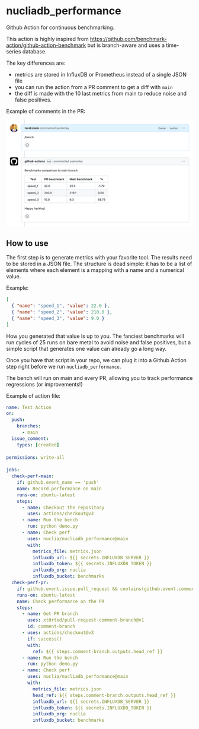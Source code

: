 # nucliadb_performance

Github Action for continuous benchmarking.

This action is highly inspired from https://github.com/benchmark-action/github-action-benchmark
but is branch-aware and uses a time-series database.

The key differences are:

- metrics are stored in InfluxDB or Prometheus instead of a single JSON file
- you can run the action from a PR comment to get a diff with `main`
- the diff is made with the 10 last metrics from main to reduce noise and false positives.

Example of comments in the PR:

![PR](example.png)

## How to use

The first step is to generate metrics with your favorite tool.
The results need to be stored in a JSON file. The structure
is dead simple: it has to be a list of elements where each element
is a mapping with a name and a numerical value.

Example:

```json
[
  { "name": "speed_1", "value": 22.0 },
  { "name": "speed_2", "value": 210.0 },
  { "name": "speed_3", "value": 9.0 }
]
```

How you generated that value is up to you. The fanciest
benchmarks will run cycles of 25 runs on bare metal to avoid
noise and false positives, but a simple script that generates
one value can already go a long way.

Once you have that script in your repo, we can plug it into
a Github Action step right before we run `nucliadb_performance`.

The bench will run on main and every PR, allowing you
to track performance regressions (or improvements!)

Example of action file:

```yaml
name: Test Action
on:
  push:
    branches:
      - main
  issue_comment:
    types: [created]

permissions: write-all

jobs:
  check-perf-main:
    if: github.event_name == 'push'
    name: Record performance on main
    runs-on: ubuntu-latest
    steps:
      - name: Checkout the repository
        uses: actions/checkout@v3
      - name: Run the bench
        run: python demo.py
      - name: Check perf
        uses: nuclia/nucliadb_performance@main
        with:
          metrics_file: metrics.json
          influxdb_url: ${{ secrets.INFLUXDB_SERVER }}
          influxdb_token: ${{ secrets.INFLUXDB_TOKEN }}
          influxdb_org: nuclia
          influxdb_bucket: benchmarks
  check-perf-pr:
    if: github.event.issue.pull_request && contains(github.event.comment.body, '/bench')
    runs-on: ubuntu-latest
    name: Check performance on the PR
    steps:
      - name: Get PR branch
        uses: xt0rted/pull-request-comment-branch@v1
        id: comment-branch
      - uses: actions/checkout@v3
        if: success()
        with:
          ref: ${{ steps.comment-branch.outputs.head_ref }}
      - name: Run the bench
        run: python demo.py
      - name: Check perf
        uses: nuclia/nucliadb_performance@main
        with:
          metrics_file: metrics.json
          head_ref: ${{ steps.comment-branch.outputs.head_ref }}
          influxdb_url: ${{ secrets.INFLUXDB_SERVER }}
          influxdb_token: ${{ secrets.INFLUXDB_TOKEN }}
          influxdb_org: nuclia
          influxdb_bucket: benchmarks
```
